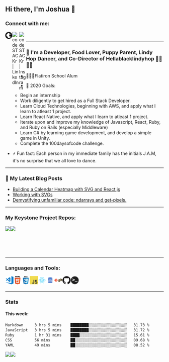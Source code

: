 ## Hi there, I'm Joshua 👋

### Connect with me:

[<img align="left" alt="codeSTACKr.com" width="22px" src="https://raw.githubusercontent.com/iconic/open-iconic/master/svg/globe.svg" />][website]
<!-- [<img align="left" alt="codeSTACKr | YouTube" width="22px" src="https://cdn.jsdelivr.net/npm/simple-icons@v3/icons/youtube.svg" />][youtube]
[<img align="left" alt="codeSTACKr | Twitter" width="22px" src="https://cdn.jsdelivr.net/npm/simple-icons@v3/icons/twitter.svg" />][twitter] -->
[<img align="left" alt="codeSTACKr | LinkedIn" width="22px" src="https://cdn.jsdelivr.net/npm/simple-icons@v3/icons/linkedin.svg" />][linkedin]
[<img align="left" alt="codeSTACKr | Instagram" width="22px" src="https://cdn.jsdelivr.net/npm/simple-icons@v3/icons/instagram.svg" />][instagram]
<br />

---

### 🖤 I'm a Developer, Food Lover, Puppy Parent, Lindy Hop Dancer, and Co-Director of Hellablacklindyhop 💃🏾🕺🏾

* 👨🏾‍🎓Flatiron School Alum
* 🥅 2020 Goals:
  * Begin an internship
  * Work diligently to get hired as a Full Stack Developer.
  * Learn Cloud Technologies, beginning with AWS, and apply what I learn to atleast 1 project.
  * Learn React Native, and apply what I learn to atleast 1 project.
  * Iterate upon and improve my knowledge of Javascript, React, Ruby, and Ruby on Rails (especially Middleware)
  * Learn C# by learning game development, and develop a simple game in Unity. 
  * Complete the 100daysofcode challenge.
  
* ⚡ Fun fact: Each person in my immediate family has the initials J.A.M, it's no surprise that we all love to dance.

---

### 📖 My Latest Blog Posts
<!-- BLOG-POST-LIST:START -->
- [Building a Calendar Heatmap with SVG and React.js](https://medium.com/javascript-in-plain-english/building-a-calendar-heatmap-with-svg-and-react-js-6751b19a2d95?source=rss-55c390e13e10------2)
- [Working with SVGs](https://medium.com/the-innovation/working-with-svgs-758e8cb4e3f8?source=rss-55c390e13e10------2)
- [Demystifying unfamiliar code: ndarrays and get-pixels.](https://medium.com/weekly-webtips/demystifying-unfamiliar-code-ndarrays-and-get-pixels-34e0db4ac7ce?source=rss-55c390e13e10------2)
<!-- BLOG-POST-LIST:END -->

---

### My Keystone Project Repos:

<a href="https://github.com/jmclean-coder/carecast_frontend">
  <img align="left" src="https://github-readme-stats.vercel.app/api/pin/?username=jmclean-coder&repo=carecast_frontend" />
</a>
<a href="https://github.com/jmclean-coder/carecast_backend">
  <img align="left" src="https://github-readme-stats.vercel.app/api/pin/?username=jmclean-coder&repo=carecast_backend" />
</a>
<br />
<br />
<br />
<br />
<br />

---

### Languages and Tools:

<img align="left" alt="Visual Studio Code" width="26px" src="https://raw.githubusercontent.com/github/explore/80688e429a7d4ef2fca1e82350fe8e3517d3494d/topics/visual-studio-code/visual-studio-code.png" />
<img align="left" alt="HTML5" width="26px" src="https://raw.githubusercontent.com/github/explore/80688e429a7d4ef2fca1e82350fe8e3517d3494d/topics/html/html.png" />
<img align="left" alt="CSS3" width="26px" src="https://raw.githubusercontent.com/github/explore/80688e429a7d4ef2fca1e82350fe8e3517d3494d/topics/css/css.png" />
<img align="left" alt="JavaScript" width="26px" src="https://raw.githubusercontent.com/github/explore/80688e429a7d4ef2fca1e82350fe8e3517d3494d/topics/javascript/javascript.png" />
<img align="left" alt="React" width="26px" src="https://raw.githubusercontent.com/github/explore/80688e429a7d4ef2fca1e82350fe8e3517d3494d/topics/react/react.png" />
<img align="left" alt="SQL" width="26px" src="https://raw.githubusercontent.com/github/explore/80688e429a7d4ef2fca1e82350fe8e3517d3494d/topics/sql/sql.png" />
<img align="left" alt="Git" width="26px" src="https://raw.githubusercontent.com/github/explore/80688e429a7d4ef2fca1e82350fe8e3517d3494d/topics/git/git.png" />
<img align="left" alt="GitHub" width="26px" src="https://raw.githubusercontent.com/github/explore/78df643247d429f6cc873026c0622819ad797942/topics/github/github.png" />
<img align="left" alt="Terminal" width="26px" src="https://raw.githubusercontent.com/github/explore/80688e429a7d4ef2fca1e82350fe8e3517d3494d/topics/terminal/terminal.png" />
<br />
<br />

---

### Stats

#### This week:
<!--START_SECTION:waka-->
```text
Markdown     3 hrs 5 mins    ████████░░░░░░░░░░░░░░░░░   31.73 % 
JavaScript   3 hrs 5 mins    ████████░░░░░░░░░░░░░░░░░   31.72 % 
Ruby         1 hr 31 mins    ████░░░░░░░░░░░░░░░░░░░░░   15.61 % 
CSS          56 mins         ██░░░░░░░░░░░░░░░░░░░░░░░   09.68 % 
YAML         49 mins         ██░░░░░░░░░░░░░░░░░░░░░░░   08.52 %
```
<!--END_SECTION:waka-->

<a href="https://github.com/jmclean-coder">
  <img align="left" src="https://github-readme-stats.vercel.app/api?username=jmclean-coder" />
</a>
<a href="https://github.com/jmclean-coder">
  <img align="left" src="https://github-readme-stats.vercel.app/api/top-langs/?username=jmclean-coder&layout=compact" />

<!-- --- -->

<!-- ### 📺 Latest YouTube Videos -->

<!-- YOUTUBE:START -->

<!-- YOUTUBE:END -->

<!-- ➡️ [more videos...](https://youtube.com/codestackr) -->







[website]: https://joshuamclean.dance
[twitch]: https://twitch.tv/dancingsyntax
[instagram]: https://instagram.com/jazzjune.we
[linkedin]: https://www.linkedin.com/in/jmclean-dancingsyntax
